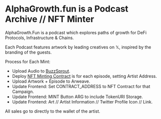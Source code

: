 # AlphaGrowth.fun is a Podcast Archive // NFT Minter

AlphaGrowth.Fun is a podcast which explores paths of growth for DeFi Protocols, Infrastructure & Chains.

Each Podcast features artwork by leading creatives on 𝕏, inspired by the branding of the guests.

Process for Each Mint:

* Upload Audio to [BuzzSprout](https://www.buzzsprout.com/).
* Deploy [NFT Minting Contract](https://github.com/rootdraws/podcast-nft) is for each episode, setting Artist Address.
* Upload Artwork + Episode to Arweave.
* Update Frontend: Set CONTRACT_ADDRESS to NFT Contract for that Campaign.
* Update Frontend: MINT Button ARG to include TokenURI Storage.
* Update Frontend: Art // Artist Information // Twitter Profile Icon // Link.

All sales go to directly to the wallet of the artist.
